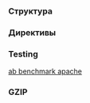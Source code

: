 ### Структура

### Директивы

### Testing 
[ab benchmark apache](https://admins.su/site-speed-ab/)

### GZIP

